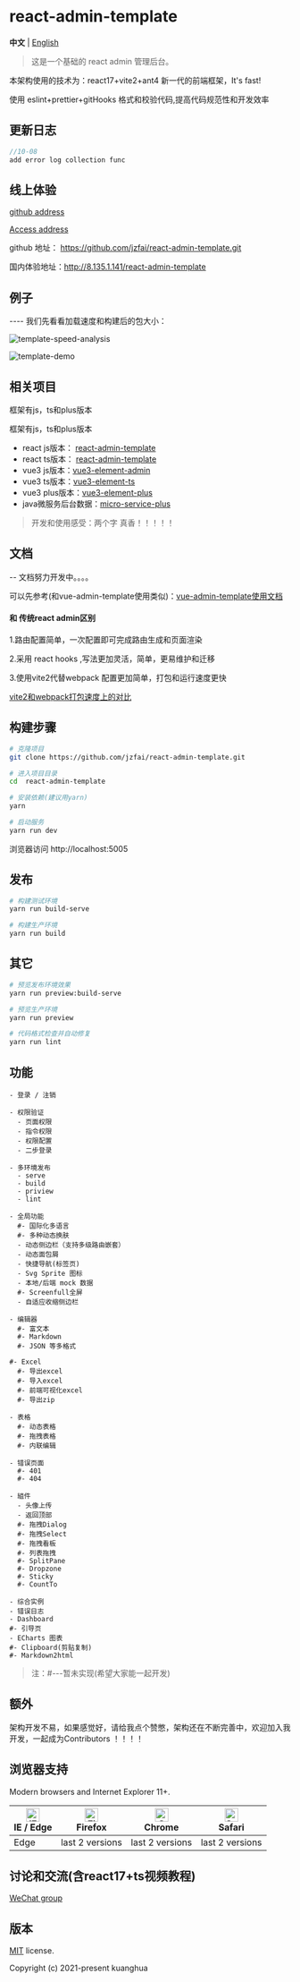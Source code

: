 # react-admin-template

**中文** | [English](./README.md)



> 这是一个基础的 react admin 管理后台。


本架构使用的技术为：react17+vite2+ant4 新一代的前端框架，It's fast!

使用 eslint+prettier+gitHooks 格式和校验代码,提高代码规范性和开发效率

## 更新日志

```javascript
//10-08
add error log collection func
```


## 线上体验

[github address](https://github.com/jzfai/react-admin-template.git)

[Access address](http://8.135.1.141/react-admin-template)

github 地址：  https://github.com/jzfai/react-admin-template.git

国内体验地址：http://8.135.1.141/react-admin-template


## 例子

 ---- 我们先看看加载速度和构建后的包大小：

![template-speed-analysis](http://8.135.1.141/file/images/react-template-speed-analysis.png)

![template-demo](http://8.135.1.141/file/images/react-template-demo.png)

## 相关项目

框架有js，ts和plus版本

框架有js，ts和plus版本

- react js版本： [react-admin-template](https://github.com/jzfai/react-admin-template.git)
- react ts版本： [react-admin-template](https://github.com/jzfai/react-admin-ts.git)
- vue3 js版本：[vue3-element-admin](https://github.com/jzfai/vue3-admin-template.git)
- vue3 ts版本：[vue3-element-ts](https://github.com/jzfai/vue3-admin-ts.git)
- vue3 plus版本：[vue3-element-plus](https://github.com/jzfai/vue3-admin-plus.git)
- java微服务后台数据：[micro-service-plus](https://github.com/jzfai/micro-service-plus)
> 开发和使用感受：两个字 真香！！！！！


## 文档
-- 文档努力开发中。。。。

可以先参考(和vue-admin-template使用类似)：[vue-admin-template使用文档](https://juejin.im/post/59097cd7a22b9d0065fb61d2)


#### 和 传统react admin区别

1.路由配置简单，一次配置即可完成路由生成和页面渲染

2.采用 react hooks ,写法更加灵活，简单，更易维护和迁移

3.使用vite2代替webpack 配置更加简单，打包和运行速度更快


[vite2和webpack打包速度上的对比](https://github.com/jzfai/react-admin-template/issues/2)

## 构建步骤

```bash
# 克隆项目
git clone https://github.com/jzfai/react-admin-template.git

# 进入项目目录
cd  react-admin-template

# 安装依赖(建议用yarn)
yarn

# 启动服务
yarn run dev
```

浏览器访问 http://localhost:5005


## 发布

```bash
# 构建测试环境
yarn run build-serve

# 构建生产环境
yarn run build
```

## 其它

```bash
# 预览发布环境效果
yarn run preview:build-serve

# 预览生产环境
yarn run preview

# 代码格式检查并自动修复
yarn run lint
```

## 功能

```
- 登录 / 注销

- 权限验证
  - 页面权限
  - 指令权限
  - 权限配置
  - 二步登录

- 多环境发布
  - serve
  - build
  - priview
  - lint

- 全局功能
  #- 国际化多语言
  #- 多种动态换肤
  - 动态侧边栏（支持多级路由嵌套）
  - 动态面包屑
  - 快捷导航(标签页)
  - Svg Sprite 图标
  - 本地/后端 mock 数据
  #- Screenfull全屏
  - 自适应收缩侧边栏

- 编辑器
  #- 富文本
  #- Markdown
  #- JSON 等多格式

#- Excel
  #- 导出excel
  #- 导入excel
  #- 前端可视化excel
  #- 导出zip

- 表格
  #- 动态表格
  #- 拖拽表格
  #- 内联编辑

- 错误页面
  #- 401
  #- 404

- 組件
  - 头像上传
  - 返回顶部
  #- 拖拽Dialog
  #- 拖拽Select
  #- 拖拽看板
  #- 列表拖拽
  #- SplitPane
  #- Dropzone
  #- Sticky
  #- CountTo

- 综合实例
- 错误日志
- Dashboard
#- 引导页
- ECharts 图表
#- Clipboard(剪贴复制)
#- Markdown2html
```

>注：#---暂未实现(希望大家能一起开发)

## 额外

架构开发不易，如果感觉好，请给我点个赞憋，架构还在不断完善中，欢迎加入我开发，一起成为Contributors ！！！！

## 浏览器支持


Modern browsers and Internet Explorer 11+.

| [<img src="https://raw.githubusercontent.com/alrra/browser-logos/master/src/edge/edge_48x48.png" alt="IE / Edge" width="24px" height="24px" />](http://godban.github.io/browsers-support-badges/)</br>IE / Edge | [<img src="https://raw.githubusercontent.com/alrra/browser-logos/master/src/firefox/firefox_48x48.png" alt="Firefox" width="24px" height="24px" />](http://godban.github.io/browsers-support-badges/)</br>Firefox | [<img src="https://raw.githubusercontent.com/alrra/browser-logos/master/src/chrome/chrome_48x48.png" alt="Chrome" width="24px" height="24px" />](http://godban.github.io/browsers-support-badges/)</br>Chrome | [<img src="https://raw.githubusercontent.com/alrra/browser-logos/master/src/safari/safari_48x48.png" alt="Safari" width="24px" height="24px" />](http://godban.github.io/browsers-support-badges/)</br>Safari |
| --------- | --------- | --------- | --------- |
|Edge| last 2 versions| last 2 versions| last 2 versions

## 讨论和交流(含react17+ts视频教程)
[WeChat group](http://8.135.1.141/file/images/wx-groud.png)

## 版本

[MIT](https://github.com/jzfai/react-admin-template/blob/master/LICENSE) license.

Copyright (c) 2021-present  kuanghua




